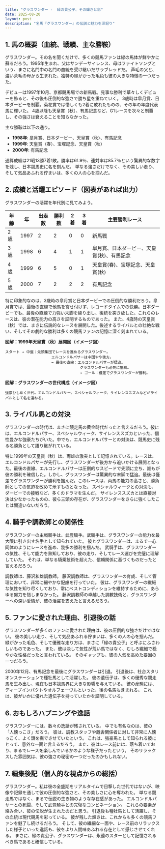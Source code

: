 ```yaml
---
title: "グラスワンダー -  緑の貴公子、その輝きと影"
date: 2025-08-20
layout: post
description: "名馬『グラスワンダー』の伝説と魅力を深堀り"
---
```


## 1. 馬の概要（血統、戦績、主な勝鞍）

グラスワンダー。その名を聞くだけで、多くの競馬ファンは緑の馬体が鮮やかに蘇るだろう。1995年生まれ、父はサンデーサイレンス、母はファイトソングという、まさに名門中の名門の血統を受け継いだサラブレッドだ。  芦毛の父と、濃い茶毛の母から生まれた、独特の緑がかった毛色も彼の大きな特徴の一つだった。  

デビューは1997年10月、京都競馬場での新馬戦。見事な勝利で華々しくデビューを飾ると、その後も圧倒的な強さで勝ち星を重ねていく。  3歳時は皐月賞、日本ダービーを制覇。菊花賞では惜しくも2着に敗れたものの、その年の年度代表馬に輝いた。  4歳以降も天皇賞（秋）、有馬記念など、G1レースを次々と制覇し、その強さは衰えることを知らなかった。

主な勝鞍は以下の通り。

* **1998年**: 皐月賞、日本ダービー、天皇賞（秋）、有馬記念
* **1999年**: 天皇賞（春）、宝塚記念、天皇賞（秋）
* **2000年**: 有馬記念


通算成績は21戦13勝7着1敗。勝率は61.9％、連対率は85.7％という驚異的な数字を残し、日本競馬史に名を刻んだ。  単なる強さだけでなく、その美しい走り、そして気品あふれる佇まいは、多くの人の心を掴んだ。


## 2. 成績と活躍エピソード（図表があれば出力）

グラスワンダーの活躍を年代別に見てみよう。

| 年齢 | 年 | 出走数 | 勝利数 | 2着 | 3着 | 主要勝利レース |
|---|---|---|---|---|---|---|
| 2歳 | 1997 | 2 | 2 | 0 | 0 | 新馬戦 |
| 3歳 | 1998 | 6 | 4 | 1 | 1 | 皐月賞、日本ダービー、天皇賞(秋)、有馬記念 |
| 4歳 | 1999 | 6 | 5 | 0 | 1 | 天皇賞(春)、宝塚記念、天皇賞(秋) |
| 5歳 | 2000 | 7 | 2 | 2 | 2 | 有馬記念 |


特に印象的なのは、3歳時の皐月賞と日本ダービーでの圧倒的な勝利だろう。皐月賞では、最後の直線で他馬を寄せ付けず、レコードタイムでの快勝。日本ダービーでも、最後の直線で力強い末脚を繰り出し、後続を突き放した。これらのレースは、彼の潜在能力の高さを証明するものであった。  また、4歳時の天皇賞（秋）では、まさに伝説的なレースを展開した。後述するライバルとの壮絶な戦い、そしてその劇的な勝利は多くの競馬ファンの記憶に深く刻まれている。


**図解：1999年天皇賞（秋）展開図（イメージ図）**

```
スタート → 中盤：先頭集団でレースを進めるグラスワンダー。
                     エルコンドルパサーは中団やや後方。
                     → 最後の直線：エルコンドルパサーが猛追。
                                  グラスワンダーも必死に抵抗。
                                  → ゴール：僅差でグラスワンダーが勝利。
```

**図解：グラスワンダーの世代構成（イメージ図）**

```
強豪ひしめく世代。エルコンドルパサー、スペシャルウィーク、サイレンススズカなどがライバルとして名を連ねる。
```


## 3. ライバル馬との対決

グラスワンダーの時代は、まさに競走馬の黄金時代だったと言えるだろう。彼には、エルコンドルパサー、スペシャルウィーク、サイレンススズカといった、個性豊かな強豪たちがいた。中でも、エルコンドルパサーとの対決は、競馬史に残る名勝負として語り継がれている。

特に1999年の天皇賞（秋）は、両雄の激突として記憶されている。レースは、エルコンドルパサーが先行し、グラスワンダーが後方から追いかける展開となった。最後の直線、エルコンドルパサーは圧倒的なスピードで先頭に立ち、誰もが彼の勝利を確信した。しかし、グラスワンダーは驚異的な末脚で猛追。最後は僅差でグラスワンダーが勝利を掴んだ。このレースは、両馬の能力の高さと、勝負師としての気迫を改めて示すものとなった。  スペシャルウィークとの対決も、ダービーでの接戦など、多くのドラマを生んだ。  サイレンススズカとは直接対決は少なかったものの、彼ら三頭の存在が、グラスワンダーをさらに強くしたことは間違いないだろう。


## 4. 騎手や調教師との関係性

グラスワンダーの主戦騎手は、武豊騎手。武騎手は、グラスワンダーの能力を最大限に引き出す名手として知られていた。  彼とグラスワンダーは、まるで一心同体のようにレースを進め、幾多の勝利を掴んだ。  武騎手は、グラスワンダーの気性、そして能力を熟知しており、彼の走り、そしてレース運びを完璧に理解していた。  それは、単なる騎乗技術を超えた、信頼関係に基づくものだったと言えるだろう。

調教師は、藤沢和雄調教師。  藤沢調教師は、グラスワンダーの育成、そして管理において、非常に細やかな配慮を行っていた。  彼は、グラスワンダーの繊細な気性を知り尽くしており、常にベストコンディションを維持するために、あらゆる努力を惜しまなかった。  藤沢調教師の卓越した調教技術と、グラスワンダーへの深い愛情が、彼の活躍を支えたと言えるだろう。


## 5. ファンに愛された理由、引退後の話

グラスワンダーが多くのファンに愛された理由は、彼の圧倒的な強さだけではない。  彼の美しい走り、そして気品あふれる佇まいは、多くの人の心を掴んだ。  緑がかった毛色、そして優雅な走り方は、まさに「緑の貴公子」と呼ぶにふさわしいものであった。  また、彼は決して気性が荒い馬ではなく、むしろ繊細で穏やかな性格だったと言われている。  そのギャップも、彼の人気を高めた要因の一つだろう。

2000年12月、有馬記念を最後にグラスワンダーは引退。  引退後は、社台スタリオンステーションで種牡馬として活躍した。  彼の遺伝子は、多くの優秀な競走馬を生み出し、現在も日本競馬界に大きな影響を与えている。  彼の産駒には、ディープインパクトやオルフェーヴルといった、後の名馬も含まれる。  これは、彼がいかに優れた遺伝子を持っていたかを証明している。


## 6. おもしろハプニングや逸話

グラスワンダーには、数々の逸話が残されている。  中でも有名なのは、彼の「人懐っこさ」だろう。  彼は、調教スタッフや厩舎関係者に対して非常に人懐っこく、よく頭を撫でさせていたという。  これは、強豪馬として知られる彼にとって、意外な一面と言えるだろう。  また、彼はレース前には、落ち着いており、まるでレースを楽しんでいるかのような様子だったという。  そのリラックスした雰囲気は、彼の強さの秘密の一つだったのかもしれない。


## 7. 編集後記（個人的な視点からの総括）

グラスワンダー。私は彼の全盛期をリアルタイムで目撃した世代ではないが、映像や記録を通して彼の圧倒的な強さと、その美しさに心を奪われた。  単なる競走馬ではなく、まるで伝説の生き物のような存在感があった。  エルコンドルパサーとの死闘、そして武豊騎手との完璧なコンビネーション。  これらの要素が絡み合い、彼の伝説が生まれたのだと思う。  引退後も種牡馬として活躍し、その血統は現代競馬を彩っている。  彼が残した輝きは、これからも多くの競馬ファンを魅了し続けるだろう。  そして、彼の繊細な一面や、レース前のリラックスした様子といった逸話も、彼をより人間味あふれる存在として感じさせてくれる。  まさに、緑の貴公子、グラスワンダーは、永遠のスターとして記憶されるべき馬であると確信している。
